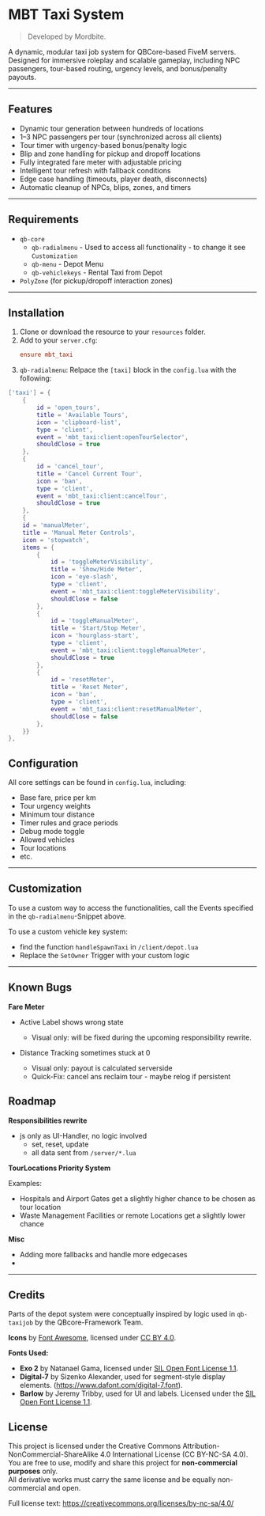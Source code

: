 # MBT Taxi System

> Developed by Mordbite.

A dynamic, modular taxi job system for QBCore-based FiveM servers.  
Designed for immersive roleplay and scalable gameplay, including NPC passengers, tour-based routing, urgency levels, and bonus/penalty payouts.

---

## Features

- Dynamic tour generation between hundreds of locations
- 1–3 NPC passengers per tour (synchronized across all clients)
- Tour timer with urgency-based bonus/penalty logic
- Blip and zone handling for pickup and dropoff locations
- Fully integrated fare meter with adjustable pricing
- Intelligent tour refresh with fallback conditions
- Edge case handling (timeouts, player death, disconnects)
- Automatic cleanup of NPCs, blips, zones, and timers

---

## Requirements

- `qb-core`
	- `qb-radialmenu` - Used to access all functionality - to change it see `Customization`
	- `qb-menu` - Depot Menu
	- `qb-vehiclekeys` - Rental Taxi from Depot
- `PolyZone` (for pickup/dropoff interaction zones)

---

## Installation

1. Clone or download the resource to your `resources` folder.
2. Add to your `server.cfg`:
   ```ini
   ensure mbt_taxi
   ```
3. `qb-radialmenu`: Relpace the `[taxi]` block in the `config.lua` with the following:
```lua
['taxi'] = {
	{
		id = 'open_tours',
		title = 'Available Tours',
		icon = 'clipboard-list',
		type = 'client',
		event = 'mbt_taxi:client:openTourSelector',
		shouldClose = true
	},
	{
		id = 'cancel_tour',
		title = 'Cancel Current Tour',
		icon = 'ban',
		type = 'client',
		event = 'mbt_taxi:client:cancelTour',
		shouldClose = true
	},
	{
	id = 'manualMeter',
	title = 'Manual Meter Controls',
	icon = 'stopwatch',
	items = {
		{
			id = 'toggleMeterVisibility',
			title = 'Show/Hide Meter',
			icon = 'eye-slash',
			type = 'client',
			event = 'mbt_taxi:client:toggleMeterVisibility',
			shouldClose = false
		},
		{
			id = 'toggleManualMeter',
			title = 'Start/Stop Meter',
			icon = 'hourglass-start',
			type = 'client',
			event = 'mbt_taxi:client:toggleManualMeter',
			shouldClose = true
		},
		{
			id = 'resetMeter',
			title = 'Reset Meter',
			icon = 'ban',
			type = 'client',
			event = 'mbt_taxi:client:resetManualMeter',
			shouldClose = false
		},
	}}
},
```

## Configuration

All core settings can be found in `config.lua`, including:

- Base fare, price per km
- Tour urgency weights
- Minimum tour distance
- Timer rules and grace periods
- Debug mode toggle
- Allowed vehicles
- Tour locations
- etc.

---

## Customization

To use a custom way to access the functionalities, call the Events specified in the `qb-radialmenu`-Snippet above.

To use a custom vehicle key system:
- find the function `handleSpawnTaxi` in `/client/depot.lua`
- Replace the `SetOwner` Trigger with your custom logic

---

## Known Bugs

**Fare Meter**

- Active Label shows wrong state
	- Visual only: will be fixed during the upcoming responsibility rewrite.
		
- Distance Tracking sometimes stuck at 0
	- Visual only: payout is calculated serverside
	- Quick-Fix: cancel ans reclaim tour - maybe relog if persistent

## Roadmap

**Responsibilities rewrite**

- js only as UI-Handler, no logic involved
	- set, reset, update
	- all data sent from `/server/*.lua`
				
**TourLocations Priority System**

Examples:
- Hospitals and Airport Gates get a slightly higher chance to be chosen as tour location
- Waste Management Facilities or remote Locations get a slightly lower chance

**Misc**
- Adding more fallbacks and handle more edgecases
-

---
## Credits

Parts of the depot system were conceptually inspired by logic used in `qb-taxijob` by the QBcore-Framework Team.

**Icons** by [Font Awesome](https://fontawesome.com), licensed under [CC BY 4.0](https://creativecommons.org/licenses/by/4.0/).

**Fonts Used:**

- **Exo 2** by Natanael Gama, licensed under [SIL Open Font License 1.1](https://scripts.sil.org/OFL).
- **Digital-7** by Sizenko Alexander, used for segment-style display elements. (https://www.dafont.com/digital-7.font).
- **Barlow** by Jeremy Tribby, used for UI and labels. Licensed under the [SIL Open Font License 1.1](https://scripts.sil.org/OFL).

## License

This project is licensed under the Creative Commons Attribution-NonCommercial-ShareAlike 4.0 International License (CC BY-NC-SA 4.0).  
You are free to use, modify and share this project for **non-commercial purposes** only.  
All derivative works must carry the same license and be equally non-commercial and open.

Full license text: https://creativecommons.org/licenses/by-nc-sa/4.0/